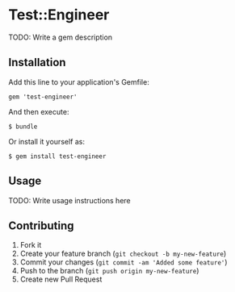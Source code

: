 # Test::Engineer

TODO: Write a gem description

## Installation

Add this line to your application's Gemfile:

    gem 'test-engineer'

And then execute:

    $ bundle

Or install it yourself as:

    $ gem install test-engineer

## Usage

TODO: Write usage instructions here

## Contributing

1. Fork it
2. Create your feature branch (`git checkout -b my-new-feature`)
3. Commit your changes (`git commit -am 'Added some feature'`)
4. Push to the branch (`git push origin my-new-feature`)
5. Create new Pull Request
